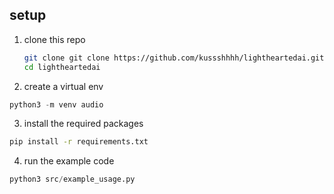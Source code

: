 ## setup
1) clone this repo

   ```bash
   git clone git clone https://github.com/kussshhhh/lightheartedai.git
   cd lightheartedai
   ```

2) create a virtual env

  ```python
  python3 -m venv audio
  ```

3) install the required packages

  ```bash
  pip install -r requirements.txt
  ```

4) run the example code

  ```python
  python3 src/example_usage.py
  ```

